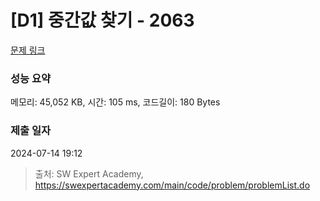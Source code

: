 # [D1] 중간값 찾기 - 2063 

[문제 링크](https://swexpertacademy.com/main/code/problem/problemDetail.do?contestProbId=AV5QPsXKA2UDFAUq) 

### 성능 요약

메모리: 45,052 KB, 시간: 105 ms, 코드길이: 180 Bytes

### 제출 일자

2024-07-14 19:12



> 출처: SW Expert Academy, https://swexpertacademy.com/main/code/problem/problemList.do